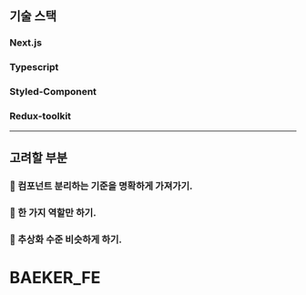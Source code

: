 ## 기술 스택

### Next.js

### Typescript

### Styled-Component

### Redux-toolkit

---

## 고려할 부분

### 📌 컴포넌트 분리하는 기준을 명확하게 가져가기.

### 📌 한 가지 역할만 하기.

### 📌 추상화 수준 비슷하게 하기.
# BAEKER_FE
